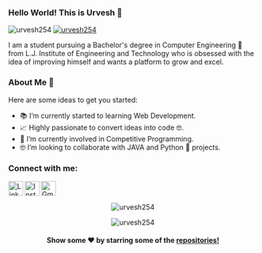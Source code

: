 ### Hello World! This is Urvesh 👋

<p align="left"> 
	<img src="https://komarev.com/ghpvc/?username=urvesh254" alt="urvesh254" /> 
	<a href="https://github.com/urvesh254?tab=repositories"><img src="https://badges.pufler.dev/repos/urvesh254" alt="urvesh254" /> </a>
</p>

I am a student pursuing a Bachelor's degree in Computer Engineering 🎒 from L.J. Institute of Engineering and Technology who is obsessed with the idea of improving himself and wants a platform to grow and excel. 

### About Me 🚀
Here are some ideas to get you started:		
- 📚 I’m currently started to learning Web Development.
- 📈 Highly passionate to convert ideas into code 🤓.
- 🔭 I’m currently involved in Competitive Programming.
- 🤓 I’m looking to collaborate with JAVA and Python 🐍 projects.
<!-- - 📝 See my [Resume]() to get more info. -->

### Connect with me:

[<img align="left" alt="LinkedIn" width="30px" src="https://www.flaticon.com/svg/static/icons/svg/174/174857.svg" />](https://www.linkedin.com/in/urvesh254/)
[<img align="left" alt="Instagram" width="30px" src="https://www.flaticon.com/svg/static/icons/svg/2111/2111463.svg" />](https://www.instagram.com/urvesh2001/)
[<img alt="Gmail" src="https://www.flaticon.com/svg/static/icons/svg/888/888853.svg" width="30px">](mailto:urvesh254@gmail.com)
<br>
<p align="center"> <img src="https://github-readme-stats.vercel.app/api?username=urvesh254&show_icons=true" alt="urvesh254" /> </p>
<p align="center"> <img src="https://github-readme-stats.vercel.app/api/top-langs/?username=urvesh254&layout=compact" alt="urvesh254" /> </p>


<p align="center">
<h4 align="center">Show some ❤️ by starring some of the <a href="https://github.com/urvesh254?tab=repositories"> repositories!</a></h4>
</p>
